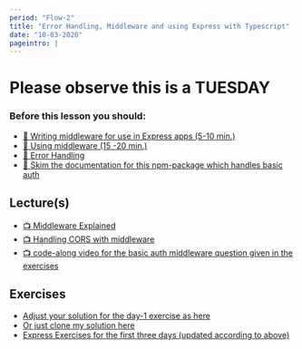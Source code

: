 ```yaml
---
period: "Flow-2"
title: "Error Handling, Middleware and using Express with Typescript"
date: "10-03-2020"
pageintro: |
---
```


# Please observe this is a TUESDAY

### Before this lesson you should:

<!--BEGIN readings ##-->

- [:book: Writing middleware for use in Express apps (5-10 min.)](https://expressjs.com/en/guide/writing-middleware.html)
- [:book: Using middleware (15 -20 min.)](https://expressjs.com/en/guide/using-middleware.html)
- [:book: Error Handling](https://expressjs.com/en/guide/error-handling.html)
- [:book: Skim the documentation for this npm-package which handles basic auth](https://www.npmjs.com/package/basic-auth)

<!--END readings ##-->

## Lecture(s)

<!--BEGIN lectures ##-->

- [:tv: Middleware Explained](https://www.youtube.com/watch?v=9HOem0amlyg)
- [:tv: Handling CORS with middleware](https://www.youtube.com/watch?v=r8NdGWgLA_8)
- [:tv: code-along video for the basic auth middleware question given in the exercises](https://youtu.be/JZQ0o379SXk)
  <!--END lectures ##-->

## Exercises

<!--BEGIN exercises ##-->

- [Adjust your solution for the day-1 exercise as here](https://www.youtube.com/watch?v=yXhh7XzZUZY)
- [Or just clone my solution here](https://github.com/fullStackJavaScript-dat/express-exercises-day1)
- [Express Exercises for the first three days (updated according to above)](https://docs.google.com/document/d/1W8b6hihu1WyTduhzejUQ6mTSeCvax2PJLt5F9wUCEnQ/edit?usp=sharing)

<!--END exercises ##-->

<!--BEGIN slides ##-->

<!--END slides ##-->
